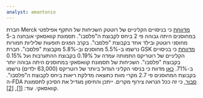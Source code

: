 ```yaml
---
analyst: amantonio
---
```


חברת Merck [מדווחת](https://www.fda.gov/downloads/BiologicsBloodVaccines/Vaccines/ApprovedProducts/UCM142288.pdf) כי בניסויים הקליניים של רוטטק השכיחות של התקף אפילפטי במחוסנים היתה גבוהה פי 2 ביחס לקבוצת ה"פלסבו". תסמונת קוואסאקי אובחנה ב-5 מחוסני רוטטק ובילד אחד בקבוצת "פלסבו". בקרב הפגים תופעות שליליות חמורות נרשמו ב-5.5% מחוסנים וב-5.8% מקבוצת "פלסבו".
חברת GSK [מדווחת](https://www.fda.gov/downloads/BiologicsBloodVaccines/Vaccines/ApprovedProducts/UCM133539.pdf) כי בניסויים הקליניים של רוטריקס התמותה עמדה על 0.19% בקבוצת ההתערבות ועל 0.15% בקבוצת "פלסבו". השכיחות של תסמונת קוואסאקי במחוסנים היתה גבוהה יותר ב-71%.
[כאן](https://www.reuters.com/article/us-glaxo-rotavirus/pneumonia-deaths-seen-with-glaxo-vaccine-fda-idUSN1556886020080215) מדווח כי בניסוי הקליני הגדול ביותר של רוטריקס (63,000 ילדים) נרשמו בקבוצת המחוסנים פי 2.7 מקרי מוות כתוצאה מדלקת ריאות ביחס לקבוצת ה"פלסבו". ה-FDA [סבור](https://www.fda.gov/ohrms/dockets/ac/08/transcripts/2008-4348T1.DOC), כי זה ככל הנראה צירוף מקרים. ייתכן והחיסון מגדיל את הסיכון לתסמונת קוואסאקי. עוד: [[1]](https://www.ncbi.nlm.nih.gov/pubmed/18301365), [[2]](https://www.ncbi.nlm.nih.gov/pubmed/26158590/).
